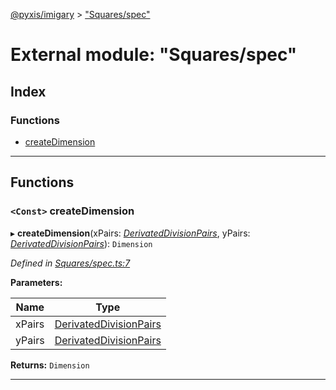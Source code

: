 [@pyxis/imigary](../README.md) > ["Squares/spec"](../modules/_squares_spec_.md)

# External module: "Squares/spec"

## Index

### Functions

* [createDimension](_squares_spec_.md#createdimension)

---

## Functions

<a id="createdimension"></a>

### `<Const>` createDimension

▸ **createDimension**(xPairs: *[DerivatedDivisionPairs](_division_types_.md#derivateddivisionpairs)*, yPairs: *[DerivatedDivisionPairs](_division_types_.md#derivateddivisionpairs)*): `Dimension`

*Defined in [Squares/spec.ts:7](https://github.com/creaux/pyxis/blob/42c6131/packages/imigary/src/Squares/spec.ts#L7)*

**Parameters:**

| Name | Type |
| ------ | ------ |
| xPairs | [DerivatedDivisionPairs](_division_types_.md#derivateddivisionpairs) |
| yPairs | [DerivatedDivisionPairs](_division_types_.md#derivateddivisionpairs) |

**Returns:** `Dimension`

___

